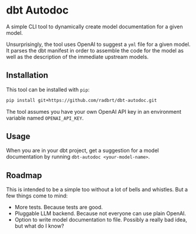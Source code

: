 # dbt Autodoc

A simple CLI tool to dynamically create model documentation for a given model.

Unsurprisingly, the tool uses OpenAI to suggest a `yml` file for a given model. It parses the dbt manifest in order to assemble the code for the model as well as the description of the immediate upstream models.

## Installation

This tool can be installed with `pip`:

```bash
pip install git+https://github.com/radbrt/dbt-autodoc.git
```

The tool assumes you have your own OpenAI API key in an environment variable named `OPENAI_API_KEY`.

## Usage

When you are in your dbt project, get a suggestion for a model documentation by running `dbt-autodoc <your-model-name>`.

## Roadmap

This is intended to be a simple too without a lot of bells and whistles. But a few things come to mind:

- More tests. Because tests are good.
- Pluggable LLM backend. Because not everyone can use plain OpenAI.
- Option to write model documentation to file. Possibly a really bad idea, but what do I know?